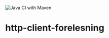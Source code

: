 ![Java CI with Maven](https://github.com/venici2606/http-client-forelesning/workflows/Java%20CI%20with%20Maven/badge.svg)

# http-client-forelesning
